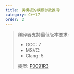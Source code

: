 ```yaml
---
title: 类模板的模板参数推导
category: C++17
order: 2
---
```


> 编译器支持最低版本要求:
> * GCC: 7
> * MSVC:
> * Clang: 5
>
> 提案: [P0091R3](http://wg21.link/p0091r3)
